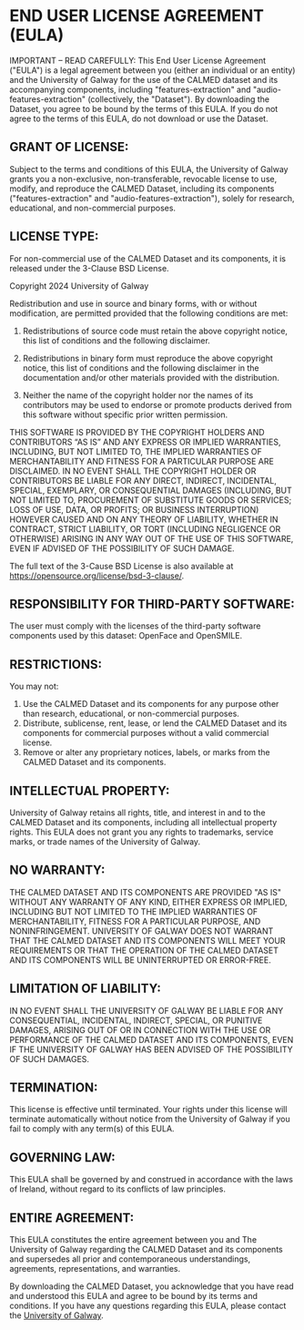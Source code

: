 # END USER LICENSE AGREEMENT (EULA)

IMPORTANT – READ CAREFULLY: This End User License Agreement ("EULA") is a legal agreement between you (either an
individual or an entity) and the University of Galway for the use of the CALMED dataset and its accompanying components,
including "features-extraction" and "audio-features-extraction" (collectively, the "Dataset"). By downloading the
Dataset, you agree to be bound by the terms of this EULA. If you do not agree to the terms of this EULA, do not download
or use the Dataset.

## GRANT OF LICENSE:

Subject to the terms and conditions of this EULA, the University of Galway grants you a non-exclusive, non-transferable,
revocable license to use, modify, and reproduce the CALMED Dataset, including its components ("features-extraction"
and "audio-features-extraction"), solely for research, educational, and non-commercial purposes.

## LICENSE TYPE:

For non-commercial use of the CALMED Dataset and its components, it is released under the 3-Clause BSD License.

Copyright 2024 University of Galway

Redistribution and use in source and binary forms, with or without modification, are permitted provided that the
following conditions are met:

1. Redistributions of source code must retain the above copyright notice, this list of conditions and the following
   disclaimer.

2. Redistributions in binary form must reproduce the above copyright notice, this list of conditions and the following
   disclaimer in the documentation and/or other materials provided with the distribution.

3. Neither the name of the copyright holder nor the names of its contributors may be used to endorse or promote products
   derived from this software without specific prior written permission.

THIS SOFTWARE IS PROVIDED BY THE COPYRIGHT HOLDERS AND CONTRIBUTORS “AS IS” AND ANY EXPRESS OR IMPLIED WARRANTIES,
INCLUDING, BUT NOT LIMITED TO, THE IMPLIED WARRANTIES OF MERCHANTABILITY AND FITNESS FOR A PARTICULAR PURPOSE ARE
DISCLAIMED. IN NO EVENT SHALL THE COPYRIGHT HOLDER OR CONTRIBUTORS BE LIABLE FOR ANY DIRECT, INDIRECT, INCIDENTAL,
SPECIAL, EXEMPLARY, OR CONSEQUENTIAL DAMAGES (INCLUDING, BUT NOT LIMITED TO, PROCUREMENT OF SUBSTITUTE GOODS OR
SERVICES; LOSS OF USE, DATA, OR PROFITS; OR BUSINESS INTERRUPTION) HOWEVER CAUSED AND ON ANY THEORY OF LIABILITY,
WHETHER IN CONTRACT, STRICT LIABILITY, OR TORT (INCLUDING NEGLIGENCE OR OTHERWISE) ARISING IN ANY WAY OUT OF THE USE OF
THIS SOFTWARE, EVEN IF ADVISED OF THE POSSIBILITY OF SUCH DAMAGE.

The full text of the 3-Cause BSD License is also available at https://opensource.org/license/bsd-3-clause/.

## RESPONSIBILITY FOR THIRD-PARTY SOFTWARE:

The user must comply with the licenses of the third-party software components used by this dataset: OpenFace and
OpenSMILE.

## RESTRICTIONS:

You may not:

1. Use the CALMED Dataset and its components for any purpose other than research, educational, or non-commercial
   purposes.
2. Distribute, sublicense, rent, lease, or lend the CALMED Dataset and its components for commercial purposes without a
   valid commercial license.
3. Remove or alter any proprietary notices, labels, or marks from the CALMED Dataset and its components.

## INTELLECTUAL PROPERTY:

University of Galway retains all rights, title, and interest in and to the CALMED Dataset and its components, including
all intellectual property rights. This EULA does not grant you any rights to trademarks, service marks, or trade names
of the University of Galway.

## NO WARRANTY:

THE CALMED DATASET AND ITS COMPONENTS ARE PROVIDED "AS IS" WITHOUT ANY WARRANTY OF ANY KIND, EITHER EXPRESS OR IMPLIED,
INCLUDING BUT NOT LIMITED TO THE IMPLIED WARRANTIES OF MERCHANTABILITY, FITNESS FOR A PARTICULAR PURPOSE, AND
NONINFRINGEMENT. UNIVERSITY OF GALWAY DOES NOT WARRANT THAT THE CALMED DATASET AND ITS COMPONENTS WILL MEET YOUR
REQUIREMENTS OR THAT THE OPERATION OF THE CALMED DATASET AND ITS COMPONENTS WILL BE UNINTERRUPTED OR ERROR-FREE.

## LIMITATION OF LIABILITY:

IN NO EVENT SHALL THE UNIVERSITY OF GALWAY BE LIABLE FOR ANY CONSEQUENTIAL, INCIDENTAL, INDIRECT, SPECIAL, OR PUNITIVE
DAMAGES, ARISING OUT OF OR IN CONNECTION WITH THE USE OR PERFORMANCE OF THE CALMED DATASET AND ITS COMPONENTS, EVEN IF
THE UNIVERSITY OF GALWAY HAS BEEN ADVISED OF THE POSSIBILITY OF SUCH DAMAGES.

## TERMINATION:

This license is effective until terminated. Your rights under this license will terminate automatically without notice
from the University of Galway if you fail to comply with any term(s) of this EULA.

## GOVERNING LAW:

This EULA shall be governed by and construed in accordance with the laws of Ireland, without regard to its conflicts of
law principles.

## ENTIRE AGREEMENT:

This EULA constitutes the entire agreement between you and The University of Galway regarding the CALMED Dataset and its
components and supersedes all prior and contemporaneous understandings, agreements, representations, and warranties.

By downloading the CALMED Dataset, you acknowledge that you have read and understood this EULA and agree to be bound by
its terms and conditions. If you have any questions regarding this EULA, please contact
the [University of Galway](https://www.universityofgalway.ie/).

